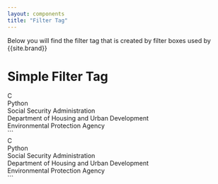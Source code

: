 ```yaml
---
layout: components
title: "Filter Tag"
---
```


<p>Below you will find the filter tag that is created by filter boxes used by {{site.brand}}</p>

# Simple Filter Tag
<div class="filter-tag">
  <div class="filter-tag-title">C</div>
</div>
<div class="filter-tag">
  <div class="filter-tag-title">Python</div>
</div>
<div class="filter-tag">
  <div class="filter-tag-title">Social Security Administration</div>
</div>
<div class="filter-tag">
  <div class="filter-tag-title">Department of Housing and Urban Development</div>
</div>
<div class="filter-tag">
  <div class="filter-tag-title">Environmental Protection Agency</div>
</div>
```
<div class="filter-tag">
  <div class="filter-tag-title">C</div>
</div>
<div class="filter-tag">
  <div class="filter-tag-title">Python</div>
</div>
<div class="filter-tag">
  <div class="filter-tag-title">Social Security Administration</div>
</div>
<div class="filter-tag">
  <div class="filter-tag-title">Department of Housing and Urban Development</div>
</div>
<div class="filter-tag">
  <div class="filter-tag-title">Environmental Protection Agency</div>
</div>
```